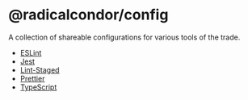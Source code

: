 # @radicalcondor/config

A collection of shareable configurations for various tools of the trade.

- [ESLint][link-eslint]
- [Jest][link-jest]
- [Lint-Staged][link-lint-staged]
- [Prettier][link-prettier]
- [TypeScript][link-typescript]

[link-eslint]: packages/eslint-config/README.md
[link-jest]: packages/jest-config/README.md
[link-lint-staged]: packages/lintstaged-config/README.md
[link-prettier]: packages/prettier-config/README.md
[link-typescript]: packages/tsconfig/README.md
